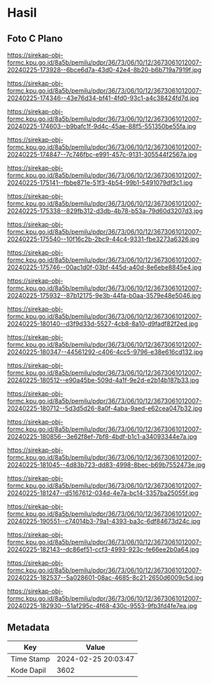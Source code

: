 # Hasil

## Foto C Plano

https://sirekap-obj-formc.kpu.go.id/8a5b/pemilu/pdpr/36/73/06/10/12/3673061012007-20240225-173928--6bce6d7a-43d0-42e4-8b20-b6b719a7919f.jpg

https://sirekap-obj-formc.kpu.go.id/8a5b/pemilu/pdpr/36/73/06/10/12/3673061012007-20240225-174346--43e76d34-bf41-4fd0-93c1-a4c38424fd7d.jpg

https://sirekap-obj-formc.kpu.go.id/8a5b/pemilu/pdpr/36/73/06/10/12/3673061012007-20240225-174603--b9bafc1f-9d4c-45ae-88f5-551350be55fa.jpg

https://sirekap-obj-formc.kpu.go.id/8a5b/pemilu/pdpr/36/73/06/10/12/3673061012007-20240225-174847--7c746fbc-e991-457c-9131-305544f2567a.jpg

https://sirekap-obj-formc.kpu.go.id/8a5b/pemilu/pdpr/36/73/06/10/12/3673061012007-20240225-175141--fbbe871e-51f3-4b54-99b1-5491079df3c1.jpg

https://sirekap-obj-formc.kpu.go.id/8a5b/pemilu/pdpr/36/73/06/10/12/3673061012007-20240225-175338--829fb312-d3db-4b78-b53a-79d60d3207d3.jpg

https://sirekap-obj-formc.kpu.go.id/8a5b/pemilu/pdpr/36/73/06/10/12/3673061012007-20240225-175540--10f16c2b-2bc9-44c4-9331-fbe3273a6326.jpg

https://sirekap-obj-formc.kpu.go.id/8a5b/pemilu/pdpr/36/73/06/10/12/3673061012007-20240225-175746--00ac1d0f-03bf-445d-a40d-8e6ebe8845e4.jpg

https://sirekap-obj-formc.kpu.go.id/8a5b/pemilu/pdpr/36/73/06/10/12/3673061012007-20240225-175932--87b12175-9e3b-44fa-b0aa-3579e48e5046.jpg

https://sirekap-obj-formc.kpu.go.id/8a5b/pemilu/pdpr/36/73/06/10/12/3673061012007-20240225-180140--d3f9d33d-5527-4cb8-8a10-d9fadf82f2ed.jpg

https://sirekap-obj-formc.kpu.go.id/8a5b/pemilu/pdpr/36/73/06/10/12/3673061012007-20240225-180347--44561292-c406-4cc5-9796-e38e616cd132.jpg

https://sirekap-obj-formc.kpu.go.id/8a5b/pemilu/pdpr/36/73/06/10/12/3673061012007-20240225-180512--e90a45be-509d-4a1f-9e2d-e2b14b187b33.jpg

https://sirekap-obj-formc.kpu.go.id/8a5b/pemilu/pdpr/36/73/06/10/12/3673061012007-20240225-180712--5d3d5d26-8a0f-4aba-9aed-e62cea047b32.jpg

https://sirekap-obj-formc.kpu.go.id/8a5b/pemilu/pdpr/36/73/06/10/12/3673061012007-20240225-180856--3e62f8ef-7bf8-4bdf-b1c1-a34093344e7a.jpg

https://sirekap-obj-formc.kpu.go.id/8a5b/pemilu/pdpr/36/73/06/10/12/3673061012007-20240225-181045--4d83b723-dd83-4998-8bec-b69b7552473e.jpg

https://sirekap-obj-formc.kpu.go.id/8a5b/pemilu/pdpr/36/73/06/10/12/3673061012007-20240225-181247--d5167612-034d-4e7a-bc14-3357ba25055f.jpg

https://sirekap-obj-formc.kpu.go.id/8a5b/pemilu/pdpr/36/73/06/10/12/3673061012007-20240225-190551--c74014b3-79a1-4393-ba3c-6df84673d24c.jpg

https://sirekap-obj-formc.kpu.go.id/8a5b/pemilu/pdpr/36/73/06/10/12/3673061012007-20240225-182143--dc86ef51-ccf3-4993-923c-fe66ee2b0a64.jpg

https://sirekap-obj-formc.kpu.go.id/8a5b/pemilu/pdpr/36/73/06/10/12/3673061012007-20240225-182537--5a028601-08ac-4685-8c21-2650d6009c5d.jpg

https://sirekap-obj-formc.kpu.go.id/8a5b/pemilu/pdpr/36/73/06/10/12/3673061012007-20240225-182930--51af295c-4f68-430c-9553-9fb3fd4fe7ea.jpg


## Metadata

| Key        | Value               |
| ---------- | ------------------- |
| Time Stamp | 2024-02-25 20:03:47 |
| Kode Dapil | 3602                |



